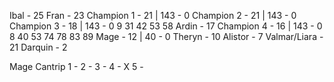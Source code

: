 Ibal - 25
Fran - 23
Champion 1 - 21 | 143 - 0
Champion 2 - 21 | 143 - 0
Champion 3 - 18 | 143 - 0 9 31 42 53 58
Ardin - 17
Champion 4 - 16 | 143 - 0 8 40 53 74 78 83 89
Mage - 12 | 40 - 0
Theryn - 10
Alistor - 7
Valmar/Liara - 21
Darquin - 2

Mage
Cantrip
1 -
2 -
3 -
4 - X
5 -

